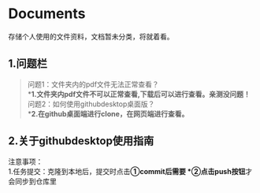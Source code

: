# Documents

存储个人使用的文件资料，文档暂未分类，将就着看。
## 1.问题栏
> 问题1：文件夹内的pdf文件无法正常查看？  
***1.文件夹内pdf文件不可以正常查看,下载后可以进行查看。亲测没问题！**   
> 问题2：如何使用githubdesktop桌面版？    
***2.在github桌面端进行clone，在网页端进行查看。**  




## 2.关于githubdesktop使用指南   
注意事项：   
1.任务提交：克隆到本地后，提交时点击**①commit后需要 *②点击push按钮**才会同步到仓库里
